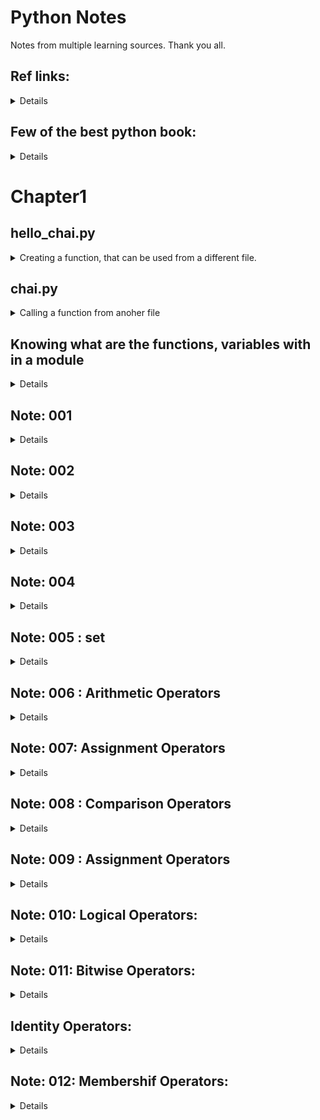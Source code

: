 # Python Notes

Notes from multiple learning sources. Thank you all.

## Ref links:

<details>

- [Chai aur python](https://github.com/hiteshchoudhary/chai-aur-python)
- [Google IT Automation with Python Certificate](https://www.youtube.com/watch?v=UYU_ki7likk&list=PLTZYG7bZ1u6oJu7Imgx8FTOjyDNwesrm5&index=1)
  
</details>

<!-- comment in markdown. -->


<!-- -------------------------------------------------------------------------------------------------------------------------- -->
<!-- -------------------------------------------------------------------------------------------------------------------------- -->


## Few of the best python book:

<details>

- Python Crash Course [ref youtube link](https://www.youtube.com/watch?v=MqywbqLmjp4)
- Python Programming By John Zelle
- Algorithms Illuminated - Path1: The Basics - By Tim Roughgarden (Not in python, but fir Algo.
- Python Tools for Scientiest.
- Effective Panda
  
</details>



<!-- -------------------------------------------------------------------------------------------------------------------------- -->
<!-- -------------------------------------------------------------------------------------------------------------------------- -->



# Chapter1


## hello_chai.py
<details>
  <summary>
    Creating a function, that can be used from a different file.
  </summary>

  ```
print("chai aur python")

def chai(n):
    print(n)

chai("lemon tea")

chai_one = "lemon tea"
chai_two = "ginger tea"
chai_three = "masala chai"
  ```
</details>

## chai.py

<details>
  <summary>
    Calling a function from anoher file
  </summary>
  
  ```
from hello_chai import chai

chai("ginger tea")

# this is comment
  ```
</details>

<!-- -------------------------------------------------------------------------------------------------------------------------- -->
<!-- -------------------------------------------------------------------------------------------------------------------------- -->


## Knowing what are the functions, variables  with in a module

<details>

* import myModule
* dir(myModule)

* you can also use as `from myModule import aGivenFunction`
  
</details>


<!-- -------------------------------------------------------------------------------------------------------------------------- -->
<!-- -------------------------------------------------------------------------------------------------------------------------- -->



## Note: 001

<details>
  
```
print("Hello"+"Python") # output: HelloPython (No space when we use +)
print("Hello", "Python") #Output: Hello Python (When we use , it add a space in between these two string.)
```

</details>


<!-- -------------------------------------------------------------------------------------------------------------------------- -->
<!-- -------------------------------------------------------------------------------------------------------------------------- -->



## Note: 002

<details>
  
  ```
print("My age is" , 36) # This will work. As we are not doing any concanitation. ( So, good to use , ) 

print("My age is " + 36)  # This will give you error: "TypeError: must be str, not int"  # + expect both to be string.
```

```
Using + works for combining two strings — it concatenates them. It also works for two numbers — it adds the numbers together.

But, it can't join a string and a number.
```

- This both will work. In comma, we don't need to add space.
- In the second one we are using +, but giveing a space at the end of is, and using "27" as string.
```
print("My age is" , 27)
print("My age is " + "27")
```

```
print("Our combined age is 27" + "32") # output: Our combined age is 2732
```
![Python Concatenation example!](/images/0001_python_image.png "Python Concatenation example")

</details>


<!-- -------------------------------------------------------------------------------------------------------------------------- -->
<!-- -------------------------------------------------------------------------------------------------------------------------- -->



## Note: 003

<details>

```
seconds = 14926

hours = seconds//3600

minutes = (seconds - hours * 3600)//60

final_seconds = seconds%60

print(str(seconds) , "seconds is the same as")
print(str(hours) , "hours," , minutes  , "minutes, and" , final_seconds , "seconds")

```


```
seconds = 14926

hours = seconds // 3600

leftover_seconds = seconds % 3600

minutes = leftover_seconds // 60

final_seconds = leftover_seconds % 60

print(str(seconds) , "seconds is the same as")
print(str(hours) , "hours," , minutes  , "minutes, and" , final_seconds , "seconds")

```

  
</details>




<!-- -------------------------------------------------------------------------------------------------------------------------- -->
<!-- -------------------------------------------------------------------------------------------------------------------------- -->




## Note: 004

<details>

### Naming convention

- Class names start with an Uppercase
- Other identifiers start with lowercase
- starting with single _ : private identifier
- starting with double __ : strongly private
- start and end with double __ : language defined special name.


  
</details>



<!-- -------------------------------------------------------------------------------------------------------------------------- -->
<!-- -------------------------------------------------------------------------------------------------------------------------- -->


## Note: 005 : set

<details>

Example of set: 
set_a = {1,2,3}
print(set_a) # output: {1,2,3}

set_b = {1,2,2,4}
print(set_b) # output: {1,2,4}


  
</details>




<!-- -------------------------------------------------------------------------------------------------------------------------- -->
<!-- -------------------------------------------------------------------------------------------------------------------------- -->


## Note: 006 : Arithmetic Operators

<details>

  - Addition: a + b
  - Subtraction: a - b
  - Multiplication: a * b
  - Division: a / b 
  - Modulus: a % b
  - Exponent: a ** b
  - Floor Division: a // b


</details>






<!-- -------------------------------------------------------------------------------------------------------------------------- -->
<!-- -------------------------------------------------------------------------------------------------------------------------- -->


## Note: 007: Assignment Operators

<details>
  
![Python Assignment example!](/images/0002_python_image.png "Python Assignemnt example")
  
</details>



<!-- -------------------------------------------------------------------------------------------------------------------------- -->
<!-- -------------------------------------------------------------------------------------------------------------------------- -->



## Note: 008 : Comparison Operators

<details>

  - Equal to: a == b
  - Not Equal to: a != b
  - Greater than: a > b
  - Less than: a < b
  - Greater than equal to: a >= b
  - Less Than Equal to: a <= b

</details>






<!-- -------------------------------------------------------------------------------------------------------------------------- -->
<!-- -------------------------------------------------------------------------------------------------------------------------- -->


## Note: 009 : Assignment Operators

<details>

  - Assigns value from right to left: a = b
  - a += b ( a = a + b )
  - a -= b
  - a *= b
  - a /= b
  - a ** = b
  - a //= b

</details>




<!-- -------------------------------------------------------------------------------------------------------------------------- -->
<!-- -------------------------------------------------------------------------------------------------------------------------- -->


## Note: 010: Logical Operators:

<details>

- a and b
- a or b
- not a

</details>



<!-- -------------------------------------------------------------------------------------------------------------------------- -->
<!-- -------------------------------------------------------------------------------------------------------------------------- -->

## Note: 011: Bitwise Operators:

<details>

- Binary AND: a & b
- Binary OR: a | b
- Bianry XOR: a ^ b
- Binary NOT: a ~ b
- Binary left shift: a <<
- Binary Right Shift: a >> b

</details>



<!-- -------------------------------------------------------------------------------------------------------------------------- -->
<!-- -------------------------------------------------------------------------------------------------------------------------- -->

## Identity Operators:

<details>

- is: Evaluates to TRUE, if the variables on either side of the operator points to the same objects and FALSE otherwise.
- is not:



![Identity Operators](/images/0003_python_image.png "Identity Operators")


  
</details>


<!-- -------------------------------------------------------------------------------------------------------------------------- -->
<!-- -------------------------------------------------------------------------------------------------------------------------- -->

## Note: 012: Membershif Operators:

<details>
  
![Membershif Operators](/images/0004_python_image.png "Membershif Operators")
  
</details>



<!-- -------------------------------------------------------------------------------------------------------------------------- -->
<!-- -------------------------------------------------------------------------------------------------------------------------- -->







